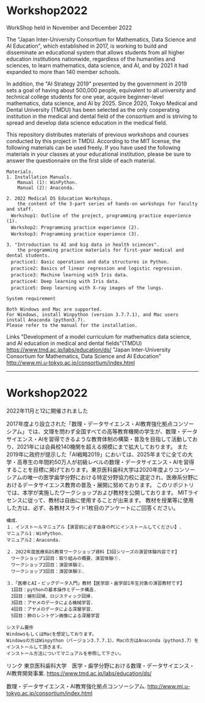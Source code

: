 # Workshop2022
WorkShop held in November and December 2022

The "Japan Inter-University Consortium for Mathematics, Data Science and AI Education", which established in 2017, is working to build and disseminate an educational system that allows students from all higher education institutions nationwide, regardless of the humanities and sciences, to learn mathematics, data science, and AI, and by 2021 it had expanded to more than 140 member schools.

In addition, the "AI Strategy 2019" presented by the government in 2019 sets a goal of having about 500,000 people, equivalent to all university and technical college students for one year, acquire beginner-level mathematics, data science, and AI by 2025. Since 2020, Tokyo Medical and Dental University (TMDU) has been selected as the only cooperating institution in the medical and dental field of the consortium and is striving to spread and develop data science education in the medical field.

This repository distributes materials of previous workshops and courses conducted by this project in TMDU.
According to the MIT license, the following materials can be used freely.
If you have used the following materials in your classes at your educational institution, please be sure to answer the questionnaire on the first slide of each material.
```
Materials. 
1. Installation Manuals. 
	Manual (1): WinPython. 
	Manual (2): Anaconda. 

2. 2022 Medical DS Education Workshops. 
    the content of the 3-part series of hands-on workshops for faculty and staff. 
　Workshop1: Outline of the project, programming practice experience (1). 
　Workshop2: Programming practice experience (2). 
　Workshop3: Programming practice experience (3). 

3. "Introduction to AI and big data in health sciences". 
	the programming practice materials for first-year medical and dental students. 
　practice1: Basic operations and data structures in Python. 
　practice2: Basics of linear regression and logistic regression. 
　practice3: Machine learning with Iris data. 
　practice4: Deep learning with Iris data. 
　practice5: Deep learning with X-ray images of the lungs. 

System requirement

Both Windows and Mac are supported.
For Windows, install Winpython (version 3.7.7.1), and Mac users install Anaconda (python3.7).
Please refer to the manual for the installation.
```
Links
"Development of a model curriculum for mathematics data science, and AI education in medical and dental fields"(TMDU)
https://www.tmd.ac.jp/labs/education/ds/
"Japan Inter-University Consortium for Mathematics, Data Science and AI Education"
http://www.mi.u-tokyo.ac.jp/consortium/index.html
***
# Workshop2022
2022年11月と12に開催されました

2017年度より設立された「数理・データサイエンス・AI教育強化拠点コンソーシアム」では、文理を問わず全国すべての高等教育機関の学生が、数理・データサイエンス・AIを習得できるような教育体制の構築・普及を目指して活動しており、2021年には会員校140機関を超える規模にまで拡大しております。
また2019年に政府が提示した「AI戦略2019」においては、2025年までに全ての大学・高専生の年間約50万人が初級レベルの数理・データサイエンス・AIを習得することを目標に掲げております。東京医科歯科大学は2020年度よりコンソーシアムの唯一の医学歯学分野における特定分野協力校に選定され、医療系分野におけるデータサイエンス教育の普及・展開に努めております。
このリポジトリでは、本学が実施したワークショップおよび教材を公開しております。
MITライセンスに従って、教材は自由に使用することが出来ます。
教材を授業等に使用した方は、必ず、各教材スライド1枚目のアンケートにご回答ください。
```
構成. 
１．インストールマニュアル【演習前に必ず自身のPCにインストールしてください】. 
マニュアル1：WinPython. 
マニュアル2：Anaconda. 

２．2022年度医療系DS教育ワークショップ資料【3回シリーズの演習体験内容です】
　ワークショップ1回目：取り組みの概要、演習体験①. 
　ワークショップ2回目：演習体験②. 
　ワークショップ3回目：演習体験③. 

３．「医療とAI・ビッグデータ入門」教材【医学部・歯学部1年生対象の演習教材です】
　1回目：pythonの基本操作とデータ構造. 
　2回目：線形回帰、ロジスティック回帰. 
　3回目：アヤメのデータによる機械学習. 
　4回目：アヤメのデータによる深層学習. 
　5回目：肺のレントゲン画像による深層学習

システム要件
WindowsもしくはMacを想定しております。
Windowsの方はWinpython（バージョン3.7.7.1）、Macの方はAnaconda（python3.7）をインストールして頂きます。
インストール方法についてマニュアルを参照して下さい。
```
リンク
東京医科歯科大学　医学・歯学分野における数理・データサイエンス・AI教育開発事業. 
https://www.tmd.ac.jp/labs/education/ds/

数理・データサイエンス・AI教育強化拠点コンソーシアム. 
http://www.mi.u-tokyo.ac.jp/consortium/index.html
